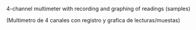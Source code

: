 4-channel multimeter with recording and graphing of readings (samples)

(Multimetro de 4 canales con registro y grafica de lecturas/muestas)
